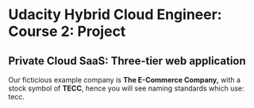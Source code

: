 # Udacity Hybrid Cloud Engineer: Course 2: Project
## Private Cloud SaaS: Three-tier web application

Our ficticious example company is **The E-Commerce Company,** with a stock symbol of **TECC**, hence you will see naming standards which use: tecc.
